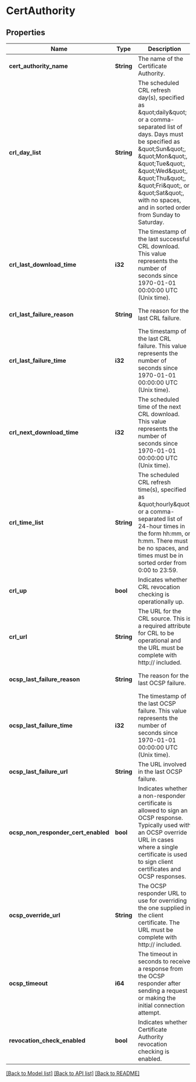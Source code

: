 # CertAuthority

## Properties
Name | Type | Description | Notes
------------ | ------------- | ------------- | -------------
**cert_authority_name** | **String** | The name of the Certificate Authority. | [optional] [default to null]
**crl_day_list** | **String** | The scheduled CRL refresh day(s), specified as \&quot;daily\&quot; or a comma-separated list of days. Days must be specified as \&quot;Sun\&quot;, \&quot;Mon\&quot;, \&quot;Tue\&quot;, \&quot;Wed\&quot;, \&quot;Thu\&quot;, \&quot;Fri\&quot;, or \&quot;Sat\&quot;, with no spaces, and in sorted order from Sunday to Saturday. | [optional] [default to null]
**crl_last_download_time** | **i32** | The timestamp of the last successful CRL download. This value represents the number of seconds since 1970-01-01 00:00:00 UTC (Unix time). | [optional] [default to null]
**crl_last_failure_reason** | **String** | The reason for the last CRL failure. | [optional] [default to null]
**crl_last_failure_time** | **i32** | The timestamp of the last CRL failure. This value represents the number of seconds since 1970-01-01 00:00:00 UTC (Unix time). | [optional] [default to null]
**crl_next_download_time** | **i32** | The scheduled time of the next CRL download. This value represents the number of seconds since 1970-01-01 00:00:00 UTC (Unix time). | [optional] [default to null]
**crl_time_list** | **String** | The scheduled CRL refresh time(s), specified as \&quot;hourly\&quot; or a comma-separated list of 24-hour times in the form hh:mm, or h:mm. There must be no spaces, and times must be in sorted order from 0:00 to 23:59. | [optional] [default to null]
**crl_up** | **bool** | Indicates whether CRL revocation checking is operationally up. | [optional] [default to null]
**crl_url** | **String** | The URL for the CRL source. This is a required attribute for CRL to be operational and the URL must be complete with http:// included. | [optional] [default to null]
**ocsp_last_failure_reason** | **String** | The reason for the last OCSP failure. | [optional] [default to null]
**ocsp_last_failure_time** | **i32** | The timestamp of the last OCSP failure. This value represents the number of seconds since 1970-01-01 00:00:00 UTC (Unix time). | [optional] [default to null]
**ocsp_last_failure_url** | **String** | The URL involved in the last OCSP failure. | [optional] [default to null]
**ocsp_non_responder_cert_enabled** | **bool** | Indicates whether a non-responder certificate is allowed to sign an OCSP response. Typically used with an OCSP override URL in cases where a single certificate is used to sign client certificates and OCSP responses. | [optional] [default to null]
**ocsp_override_url** | **String** | The OCSP responder URL to use for overriding the one supplied in the client certificate. The URL must be complete with http:// included. | [optional] [default to null]
**ocsp_timeout** | **i64** | The timeout in seconds to receive a response from the OCSP responder after sending a request or making the initial connection attempt. | [optional] [default to null]
**revocation_check_enabled** | **bool** | Indicates whether Certificate Authority revocation checking is enabled. | [optional] [default to null]

[[Back to Model list]](../README.md#documentation-for-models) [[Back to API list]](../README.md#documentation-for-api-endpoints) [[Back to README]](../README.md)


